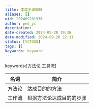 ```yaml
---
title: 本库名词解释
aliases: []
uid: 202409201936
author: ped_yc
description: 
date-created: 2024-09-20 19:36
date-modified: 2024-09-20 22:31
status: [YCTODO]
tags: []
keywords: keyword
---
```


keywords:[方法论,工具流]

| 名词  | 简介           |
| --- | ------------ |
| 方法论 | 达成目的的方法      |
| 工作流 | 根据方法论达成目的的步骤 |
